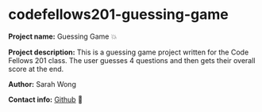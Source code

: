 # codefellows201-guessing-game
**Project name:** Guessing Game :boom:


**Project description:** This is a guessing game project written for the Code Fellows 201 class.
The user guesses 4 questions and then gets their overall score at the end.

**Author:** Sarah Wong

**Contact info:** [Github](https://github.com/sarahltwong) :space_invader:
